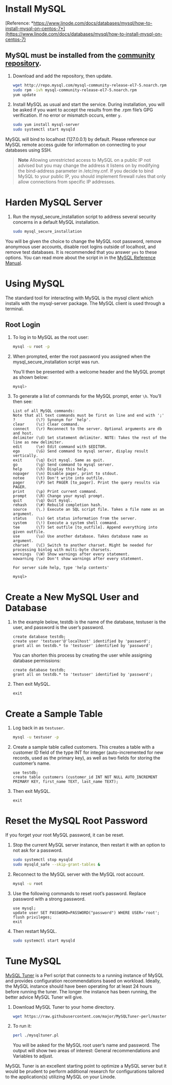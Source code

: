 # Install MySQL
[Reference: *https://www.linode.com/docs/databases/mysql/how-to-install-mysql-on-centos-7*](https://www.linode.com/docs/databases/mysql/how-to-install-mysql-on-centos-7)
## MySQL must be installed from the [community repository](https://dev.mysql.com/downloads/repo/yum/).

1. Download and add the repository, then update.
   ```sh
   wget http://repo.mysql.com/mysql-community-release-el7-5.noarch.rpm
   sudo rpm -ivh mysql-community-release-el7-5.noarch.rpm
   yum update
   ```

2. Install MySQL as usual and start the service. During installation, you will be asked if you want to accept the results from the .rpm file’s GPG verification. If no error or mismatch occurs, enter `y`.
   ```sh
   sudo yum install mysql-server
   sudo systemctl start mysqld
   ```

MySQL will bind to localhost (127.0.0.1) by default. Please reference our MySQL remote access guide for information on connecting to your databases using SSH.

> **Note**
> Allowing unrestricted access to MySQL on a public IP not advised but you may change the address it listens on by modifying the bind-address parameter in /etc/my.cnf. If you decide to bind MySQL to your public IP, you should implement firewall rules that only allow connections from specific IP addresses.

# Harden MySQL Server

1. Run the mysql_secure_installation script to address several security concerns in a default MySQL installation.
   ```sh
   sudo mysql_secure_installation
   ```

You will be given the choice to change the MySQL root password, remove anonymous user accounts, disable root logins outside of localhost, and remove test databases. It is recommended that you answer `yes` to these options. You can read more about the script in in the [MySQL Reference Manual](https://dev.mysql.com/doc/refman/5.6/en/mysql-secure-installation.html).

# Using MySQL
The standard tool for interacting with MySQL is the mysql client which installs with the mysql-server package. The MySQL client is used through a terminal.

## Root Login
1. To log in to MySQL as the root user:
   ```sh
   mysql -u root -p
   ```

2. When prompted, enter the root password you assigned when the mysql_secure_installation script was run.

   You’ll then be presented with a welcome header and the MySQL prompt as shown below:
   ```sh
   mysql>
   ```

3. To generate a list of commands for the MySQL prompt, enter `\h`. You’ll then see:
   ```mysql
   List of all MySQL commands:
   Note that all text commands must be first on line and end with ';'
   ?         (\?) Synonym for `help'.
   clear     (\c) Clear command.
   connect   (\r) Reconnect to the server. Optional arguments are db and host.
   delimiter (\d) Set statement delimiter. NOTE: Takes the rest of the line as new delimiter.
   edit      (\e) Edit command with $EDITOR.
   ego       (\G) Send command to mysql server, display result vertically.
   exit      (\q) Exit mysql. Same as quit.
   go        (\g) Send command to mysql server.
   help      (\h) Display this help.
   nopager   (\n) Disable pager, print to stdout.
   notee     (\t) Don't write into outfile.
   pager     (\P) Set PAGER [to_pager]. Print the query results via PAGER.
   print     (\p) Print current command.
   prompt    (\R) Change your mysql prompt.
   quit      (\q) Quit mysql.
   rehash    (\#) Rebuild completion hash.
   source    (\.) Execute an SQL script file. Takes a file name as an argument.
   status    (\s) Get status information from the server.
   system    (\!) Execute a system shell command.
   tee       (\T) Set outfile [to_outfile]. Append everything into given outfile.
   use       (\u) Use another database. Takes database name as argument.
   charset   (\C) Switch to another charset. Might be needed for processing binlog with multi-byte charsets.
   warnings  (\W) Show warnings after every statement.
   nowarning (\w) Don't show warnings after every statement.

   For server side help, type 'help contents'

   mysql>
   ```

# Create a New MySQL User and Database
1. In the example below, testdb is the name of the database, testuser is the user, and password is the user’s password.
   ```mysql
   create database testdb;
   create user 'testuser'@'localhost' identified by 'password';
   grant all on testdb.* to 'testuser' identified by 'password';
   ```
   You can shorten this process by creating the user while assigning database permissions:
   ```mysql
   create database testdb;
   grant all on testdb.* to 'testuser' identified by 'password';
   ```

2. Then exit MySQL.
   ```mysql
   exit
   ```

# Create a Sample Table
1. Log back in as `testuser`.
   ```sh
   mysql -u testuser -p
   ```

2. Create a sample table called customers. This creates a table with a customer ID field of the type INT for integer (auto-incremented for new records, used as the primary key), as well as two fields for storing the customer’s name.
   ```mysql
   use testdb;
   create table customers (customer_id INT NOT NULL AUTO_INCREMENT PRIMARY KEY, first_name TEXT, last_name TEXT);
   ```

3. Then exit MySQL.
   ```mysql
   exit
   ```

# Reset the MySQL Root Password
If you forget your root MySQL password, it can be reset.

1. Stop the current MySQL server instance, then restart it with an option to not ask for a password.
   ```sh
   sudo systemctl stop mysqld
   sudo mysqld_safe --skip-grant-tables &
   ```

2. Reconnect to the MySQL server with the MySQL root account.
   ```sh
   mysql -u root
   ```

3. Use the following commands to reset root’s password. Replace password with a strong password.
   ```mysql
   use mysql;
   update user SET PASSWORD=PASSWORD("password") WHERE USER='root';
   flush privileges;
   exit
   ```

4. Then restart MySQL.
   ```sh
   sudo systemctl start mysqld
   ```

# Tune MySQL
[MySQL Tuner](https://github.com/major/MySQLTuner-perl) is a Perl script that connects to a running instance of MySQL and provides configuration recommendations based on workload. Ideally, the MySQL instance should have been operating for at least 24 hours before running the tuner. The longer the instance has been running, the better advice MySQL Tuner will give.

1. Download MySQL Tuner to your home directory.
   ```sh
   wget https://raw.githubusercontent.com/major/MySQLTuner-perl/master/mysqltuner.pl
   ```

2. To run it:
   ```sh
   perl ./mysqltuner.pl
   ```
   You will be asked for the MySQL root user’s name and password. The output will show two areas of interest: General recommendations and Variables to adjust.

MySQL Tuner is an excellent starting point to optimize a MySQL server but it would be prudent to perform additional research for configurations tailored to the application(s) utilizing MySQL on your Linode.

